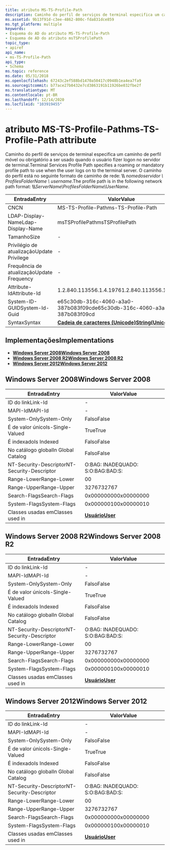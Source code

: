 ```yaml
---
title: atributo MS-TS-Profile-Path
description: Caminho do perfil de serviços de terminal especifica um caminho de perfil móvel ou obrigatório a ser usado quando o usuário fizer logon no servidor de terminal. O caminho do perfil está no seguinte formato de caminho de rede \\ \\ ServerName \\ ProfilesFolderName \\ nome de usuário.
ms.assetid: 9b13f91d-c3ee-4862-800c-fda831dce859
ms.tgt_platform: multiple
keywords:
- Esquema do AD do atributo MS-TS-Profile-Path
- Esquema de AD do atributo msTSProfilePath
topic_type:
- apiref
api_name:
- ms-TS-Profile-Path
api_type:
- Schema
ms.topic: reference
ms.date: 05/31/2018
ms.openlocfilehash: 67243c2ef588bd1470a50417c0948b1ea4ea7fa9
ms.sourcegitcommit: b77ace27b0432e7cd3863191b11926be032fbe2f
ms.translationtype: MT
ms.contentlocale: pt-BR
ms.lasthandoff: 12/14/2020
ms.locfileid: "103919455"
---
```

# <a name="ms-ts-profile-path-attribute"></a><span data-ttu-id="52890-106">atributo MS-TS-Profile-Path</span><span class="sxs-lookup"><span data-stu-id="52890-106">ms-TS-Profile-Path attribute</span></span>

<span data-ttu-id="52890-107">Caminho do perfil de serviços de terminal especifica um caminho de perfil móvel ou obrigatório a ser usado quando o usuário fizer logon no servidor de terminal.</span><span class="sxs-lookup"><span data-stu-id="52890-107">Terminal Services Profile Path specifies a roaming or mandatory profile path to use when the user logs on to the terminal server.</span></span> <span data-ttu-id="52890-108">O caminho do perfil está no seguinte formato de caminho de rede: **\\\\** _nomedoservidor_ *_\\_* _ProfilesFolderName_ *_\\_* _username_.</span><span class="sxs-lookup"><span data-stu-id="52890-108">The profile path is in the following network path format: **\\\\**_ServerName_*_\\_*_ProfilesFolderName_*_\\_*_UserName_.</span></span>



| <span data-ttu-id="52890-109">Entrada</span><span class="sxs-lookup"><span data-stu-id="52890-109">Entry</span></span> | <span data-ttu-id="52890-110">Valor</span><span class="sxs-lookup"><span data-stu-id="52890-110">Value</span></span> |
|-------------------|---------------------------------------------|
| <span data-ttu-id="52890-111">CN</span><span class="sxs-lookup"><span data-stu-id="52890-111">CN</span></span>                | <span data-ttu-id="52890-112">MS-TS-Profile-Path</span><span class="sxs-lookup"><span data-stu-id="52890-112">ms-TS-Profile-Path</span></span>                          |
| <span data-ttu-id="52890-113">LDAP-Display-Name</span><span class="sxs-lookup"><span data-stu-id="52890-113">Ldap-Display-Name</span></span> | <span data-ttu-id="52890-114">msTSProfilePath</span><span class="sxs-lookup"><span data-stu-id="52890-114">msTSProfilePath</span></span>                             |
| <span data-ttu-id="52890-115">Tamanho</span><span class="sxs-lookup"><span data-stu-id="52890-115">Size</span></span>              | \-                                          |
| <span data-ttu-id="52890-116">Privilégio de atualização</span><span class="sxs-lookup"><span data-stu-id="52890-116">Update Privilege</span></span>  | \-                                          |
| <span data-ttu-id="52890-117">Frequência de atualização</span><span class="sxs-lookup"><span data-stu-id="52890-117">Update Frequency</span></span>  | \-                                          |
| <span data-ttu-id="52890-118">Attribute-Id</span><span class="sxs-lookup"><span data-stu-id="52890-118">Attribute-Id</span></span>      | <span data-ttu-id="52890-119">1.2.840.113556.1.4.1976</span><span class="sxs-lookup"><span data-stu-id="52890-119">1.2.840.113556.1.4.1976</span></span>                     |
| <span data-ttu-id="52890-120">System-ID-GUID</span><span class="sxs-lookup"><span data-stu-id="52890-120">System-Id-Guid</span></span>    | <span data-ttu-id="52890-121">e65c30db-316c-4060-a3a0-387b083f09cd</span><span class="sxs-lookup"><span data-stu-id="52890-121">e65c30db-316c-4060-a3a0-387b083f09cd</span></span>        |
| <span data-ttu-id="52890-122">Syntax</span><span class="sxs-lookup"><span data-stu-id="52890-122">Syntax</span></span>            | [<span data-ttu-id="52890-123">**Cadeia de caracteres (Unicode)**</span><span class="sxs-lookup"><span data-stu-id="52890-123">**String(Unicode)**</span></span>](s-string-unicode.md) |



## <a name="implementations"></a><span data-ttu-id="52890-124">Implementações</span><span class="sxs-lookup"><span data-stu-id="52890-124">Implementations</span></span>

-   [<span data-ttu-id="52890-125">**Windows Server 2008**</span><span class="sxs-lookup"><span data-stu-id="52890-125">**Windows Server 2008**</span></span>](#windows-server-2008)
-   [<span data-ttu-id="52890-126">**Windows Server 2008 R2**</span><span class="sxs-lookup"><span data-stu-id="52890-126">**Windows Server 2008 R2**</span></span>](#windows-server-2008-r2)
-   [<span data-ttu-id="52890-127">**Windows Server 2012**</span><span class="sxs-lookup"><span data-stu-id="52890-127">**Windows Server 2012**</span></span>](#windows-server-2012)

## <a name="windows-server-2008"></a><span data-ttu-id="52890-128">Windows Server 2008</span><span class="sxs-lookup"><span data-stu-id="52890-128">Windows Server 2008</span></span>



| <span data-ttu-id="52890-129">Entrada</span><span class="sxs-lookup"><span data-stu-id="52890-129">Entry</span></span> | <span data-ttu-id="52890-130">Valor</span><span class="sxs-lookup"><span data-stu-id="52890-130">Value</span></span> |
|------------------------|-----------------------------------|
| <span data-ttu-id="52890-131">ID do link</span><span class="sxs-lookup"><span data-stu-id="52890-131">Link-Id</span></span>                | \-                                |
| <span data-ttu-id="52890-132">MAPI-Id</span><span class="sxs-lookup"><span data-stu-id="52890-132">MAPI-Id</span></span>                | \-                                |
| <span data-ttu-id="52890-133">System-Only</span><span class="sxs-lookup"><span data-stu-id="52890-133">System-Only</span></span>            | <span data-ttu-id="52890-134">Falso</span><span class="sxs-lookup"><span data-stu-id="52890-134">False</span></span>                             |
| <span data-ttu-id="52890-135">É de valor único</span><span class="sxs-lookup"><span data-stu-id="52890-135">Is-Single-Valued</span></span>       | <span data-ttu-id="52890-136">True</span><span class="sxs-lookup"><span data-stu-id="52890-136">True</span></span>                              |
| <span data-ttu-id="52890-137">É indexado</span><span class="sxs-lookup"><span data-stu-id="52890-137">Is Indexed</span></span>             | <span data-ttu-id="52890-138">Falso</span><span class="sxs-lookup"><span data-stu-id="52890-138">False</span></span>                             |
| <span data-ttu-id="52890-139">No catálogo global</span><span class="sxs-lookup"><span data-stu-id="52890-139">In Global Catalog</span></span>      | <span data-ttu-id="52890-140">Falso</span><span class="sxs-lookup"><span data-stu-id="52890-140">False</span></span>                             |
| <span data-ttu-id="52890-141">NT-Security-Descriptor</span><span class="sxs-lookup"><span data-stu-id="52890-141">NT-Security-Descriptor</span></span> | <span data-ttu-id="52890-142">O:BAG: INADEQUADO: S:</span><span class="sxs-lookup"><span data-stu-id="52890-142">O:BAG:BAD:S:</span></span>                      |
| <span data-ttu-id="52890-143">Range-Lower</span><span class="sxs-lookup"><span data-stu-id="52890-143">Range-Lower</span></span>            | <span data-ttu-id="52890-144">0</span><span class="sxs-lookup"><span data-stu-id="52890-144">0</span></span>                                 |
| <span data-ttu-id="52890-145">Range-Upper</span><span class="sxs-lookup"><span data-stu-id="52890-145">Range-Upper</span></span>            | <span data-ttu-id="52890-146">32767</span><span class="sxs-lookup"><span data-stu-id="52890-146">32767</span></span>                             |
| <span data-ttu-id="52890-147">Search-Flags</span><span class="sxs-lookup"><span data-stu-id="52890-147">Search-Flags</span></span>           | <span data-ttu-id="52890-148">0x00000000</span><span class="sxs-lookup"><span data-stu-id="52890-148">0x00000000</span></span>                        |
| <span data-ttu-id="52890-149">System-Flags</span><span class="sxs-lookup"><span data-stu-id="52890-149">System-Flags</span></span>           | <span data-ttu-id="52890-150">0x00000010</span><span class="sxs-lookup"><span data-stu-id="52890-150">0x00000010</span></span>                        |
| <span data-ttu-id="52890-151">Classes usadas em</span><span class="sxs-lookup"><span data-stu-id="52890-151">Classes used in</span></span>        | [<span data-ttu-id="52890-152">**Usuário**</span><span class="sxs-lookup"><span data-stu-id="52890-152">**User**</span></span>](c-user.md)<br/> |



## <a name="windows-server-2008-r2"></a><span data-ttu-id="52890-153">Windows Server 2008 R2</span><span class="sxs-lookup"><span data-stu-id="52890-153">Windows Server 2008 R2</span></span>



| <span data-ttu-id="52890-154">Entrada</span><span class="sxs-lookup"><span data-stu-id="52890-154">Entry</span></span> | <span data-ttu-id="52890-155">Valor</span><span class="sxs-lookup"><span data-stu-id="52890-155">Value</span></span> |
|------------------------|-----------------------------------|
| <span data-ttu-id="52890-156">ID do link</span><span class="sxs-lookup"><span data-stu-id="52890-156">Link-Id</span></span>                | \-                                |
| <span data-ttu-id="52890-157">MAPI-Id</span><span class="sxs-lookup"><span data-stu-id="52890-157">MAPI-Id</span></span>                | \-                                |
| <span data-ttu-id="52890-158">System-Only</span><span class="sxs-lookup"><span data-stu-id="52890-158">System-Only</span></span>            | <span data-ttu-id="52890-159">Falso</span><span class="sxs-lookup"><span data-stu-id="52890-159">False</span></span>                             |
| <span data-ttu-id="52890-160">É de valor único</span><span class="sxs-lookup"><span data-stu-id="52890-160">Is-Single-Valued</span></span>       | <span data-ttu-id="52890-161">True</span><span class="sxs-lookup"><span data-stu-id="52890-161">True</span></span>                              |
| <span data-ttu-id="52890-162">É indexado</span><span class="sxs-lookup"><span data-stu-id="52890-162">Is Indexed</span></span>             | <span data-ttu-id="52890-163">Falso</span><span class="sxs-lookup"><span data-stu-id="52890-163">False</span></span>                             |
| <span data-ttu-id="52890-164">No catálogo global</span><span class="sxs-lookup"><span data-stu-id="52890-164">In Global Catalog</span></span>      | <span data-ttu-id="52890-165">Falso</span><span class="sxs-lookup"><span data-stu-id="52890-165">False</span></span>                             |
| <span data-ttu-id="52890-166">NT-Security-Descriptor</span><span class="sxs-lookup"><span data-stu-id="52890-166">NT-Security-Descriptor</span></span> | <span data-ttu-id="52890-167">O:BAG: INADEQUADO: S:</span><span class="sxs-lookup"><span data-stu-id="52890-167">O:BAG:BAD:S:</span></span>                      |
| <span data-ttu-id="52890-168">Range-Lower</span><span class="sxs-lookup"><span data-stu-id="52890-168">Range-Lower</span></span>            | <span data-ttu-id="52890-169">0</span><span class="sxs-lookup"><span data-stu-id="52890-169">0</span></span>                                 |
| <span data-ttu-id="52890-170">Range-Upper</span><span class="sxs-lookup"><span data-stu-id="52890-170">Range-Upper</span></span>            | <span data-ttu-id="52890-171">32767</span><span class="sxs-lookup"><span data-stu-id="52890-171">32767</span></span>                             |
| <span data-ttu-id="52890-172">Search-Flags</span><span class="sxs-lookup"><span data-stu-id="52890-172">Search-Flags</span></span>           | <span data-ttu-id="52890-173">0x00000000</span><span class="sxs-lookup"><span data-stu-id="52890-173">0x00000000</span></span>                        |
| <span data-ttu-id="52890-174">System-Flags</span><span class="sxs-lookup"><span data-stu-id="52890-174">System-Flags</span></span>           | <span data-ttu-id="52890-175">0x00000010</span><span class="sxs-lookup"><span data-stu-id="52890-175">0x00000010</span></span>                        |
| <span data-ttu-id="52890-176">Classes usadas em</span><span class="sxs-lookup"><span data-stu-id="52890-176">Classes used in</span></span>        | [<span data-ttu-id="52890-177">**Usuário**</span><span class="sxs-lookup"><span data-stu-id="52890-177">**User**</span></span>](c-user.md)<br/> |



## <a name="windows-server-2012"></a><span data-ttu-id="52890-178">Windows Server 2012</span><span class="sxs-lookup"><span data-stu-id="52890-178">Windows Server 2012</span></span>



| <span data-ttu-id="52890-179">Entrada</span><span class="sxs-lookup"><span data-stu-id="52890-179">Entry</span></span> | <span data-ttu-id="52890-180">Valor</span><span class="sxs-lookup"><span data-stu-id="52890-180">Value</span></span> |
|------------------------|-----------------------------------|
| <span data-ttu-id="52890-181">ID do link</span><span class="sxs-lookup"><span data-stu-id="52890-181">Link-Id</span></span>                | \-                                |
| <span data-ttu-id="52890-182">MAPI-Id</span><span class="sxs-lookup"><span data-stu-id="52890-182">MAPI-Id</span></span>                | \-                                |
| <span data-ttu-id="52890-183">System-Only</span><span class="sxs-lookup"><span data-stu-id="52890-183">System-Only</span></span>            | <span data-ttu-id="52890-184">Falso</span><span class="sxs-lookup"><span data-stu-id="52890-184">False</span></span>                             |
| <span data-ttu-id="52890-185">É de valor único</span><span class="sxs-lookup"><span data-stu-id="52890-185">Is-Single-Valued</span></span>       | <span data-ttu-id="52890-186">True</span><span class="sxs-lookup"><span data-stu-id="52890-186">True</span></span>                              |
| <span data-ttu-id="52890-187">É indexado</span><span class="sxs-lookup"><span data-stu-id="52890-187">Is Indexed</span></span>             | <span data-ttu-id="52890-188">Falso</span><span class="sxs-lookup"><span data-stu-id="52890-188">False</span></span>                             |
| <span data-ttu-id="52890-189">No catálogo global</span><span class="sxs-lookup"><span data-stu-id="52890-189">In Global Catalog</span></span>      | <span data-ttu-id="52890-190">Falso</span><span class="sxs-lookup"><span data-stu-id="52890-190">False</span></span>                             |
| <span data-ttu-id="52890-191">NT-Security-Descriptor</span><span class="sxs-lookup"><span data-stu-id="52890-191">NT-Security-Descriptor</span></span> | <span data-ttu-id="52890-192">O:BAG: INADEQUADO: S:</span><span class="sxs-lookup"><span data-stu-id="52890-192">O:BAG:BAD:S:</span></span>                      |
| <span data-ttu-id="52890-193">Range-Lower</span><span class="sxs-lookup"><span data-stu-id="52890-193">Range-Lower</span></span>            | <span data-ttu-id="52890-194">0</span><span class="sxs-lookup"><span data-stu-id="52890-194">0</span></span>                                 |
| <span data-ttu-id="52890-195">Range-Upper</span><span class="sxs-lookup"><span data-stu-id="52890-195">Range-Upper</span></span>            | <span data-ttu-id="52890-196">32767</span><span class="sxs-lookup"><span data-stu-id="52890-196">32767</span></span>                             |
| <span data-ttu-id="52890-197">Search-Flags</span><span class="sxs-lookup"><span data-stu-id="52890-197">Search-Flags</span></span>           | <span data-ttu-id="52890-198">0x00000000</span><span class="sxs-lookup"><span data-stu-id="52890-198">0x00000000</span></span>                        |
| <span data-ttu-id="52890-199">System-Flags</span><span class="sxs-lookup"><span data-stu-id="52890-199">System-Flags</span></span>           | <span data-ttu-id="52890-200">0x00000010</span><span class="sxs-lookup"><span data-stu-id="52890-200">0x00000010</span></span>                        |
| <span data-ttu-id="52890-201">Classes usadas em</span><span class="sxs-lookup"><span data-stu-id="52890-201">Classes used in</span></span>        | [<span data-ttu-id="52890-202">**Usuário**</span><span class="sxs-lookup"><span data-stu-id="52890-202">**User**</span></span>](c-user.md)<br/> |



 

 





